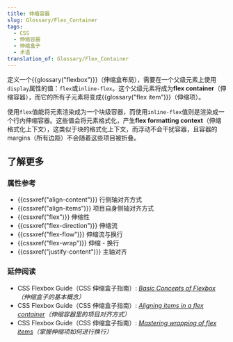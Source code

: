 ```yaml
---
title: 伸缩容器
slug: Glossary/Flex_Container
tags:
  - CSS
  - 伸缩容器
  - 伸缩盒子
  - 术语
translation_of: Glossary/Flex_Container
---
```

定义一个{{glossary("flexbox")}}（伸缩盒布局），需要在一个父级元素上使用`display`属性的值：`flex`或`inline-flex`。这个父级元素将成为**flex container**（伸缩容器），而它的所有子元素将变成{{glossary("flex item")}}（伸缩项）。

使用`flex`值能将元素渲染成为一个块级容器，而使用`inline-flex`值则是渲染成一个行内伸缩容器。这些值会将元素格式化，产生**flex formatting context**（伸缩格式化上下文），这类似于块的格式化上下文，而浮动不会干扰容器，且容器的 margins（所有边距）不会随着这些项目被折叠。

## 了解更多

### 属性参考

- {{cssxref("align-content")}} 行侧轴对齐方式
- {{cssxref("align-items")}} 项目自身侧轴对齐方式
- {{cssxref("flex")}} 伸缩性
- {{cssxref("flex-direction")}} 伸缩流
- {{cssxref("flex-flow")}} 伸缩流与换行
- {{cssxref("flex-wrap")}} 伸缩 - 换行
- {{cssxref("justify-content")}} 主轴对齐

### 延伸阅读

- CSS Flexbox Guide（CSS 伸缩盒子指南）: _[Basic Concepts of Flexbox](/zh-CN/docs/Web/CSS/CSS_Flexible_Box_Layout/Basic_Concepts_of_Flexbox)（伸缩盒子的基本概念）_
- CSS Flexbox Guide（CSS 伸缩盒子指南）: _[Aligning items in a flex container](/zh-CN/docs/Web/CSS/CSS_Flexible_Box_Layout/Aligning_Items_in_a_Flex_Container)（伸缩容器里的项目对齐方式）_
- CSS Flexbox Guide（CSS 伸缩盒子指南）: _[Mastering wrapping of flex items](/zh-CN/docs/Web/CSS/CSS_Flexible_Box_Layout/Mastering_Wrapping_of_Flex_Items)（掌握伸缩项如何进行换行）_

